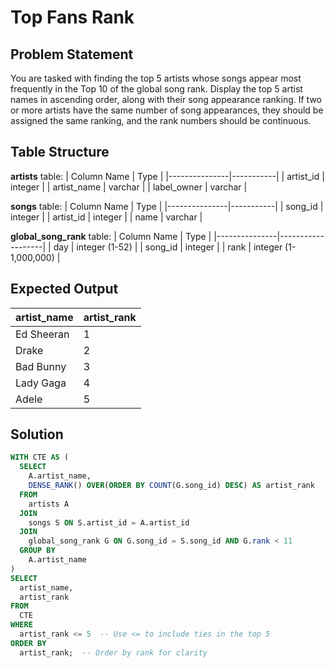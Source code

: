 # Top Fans Rank

## Problem Statement
You are tasked with finding the top 5 artists whose songs appear most frequently in the Top 10 of the global song rank. Display the top 5 artist names in ascending order, along with their song appearance ranking. If two or more artists have the same number of song appearances, they should be assigned the same ranking, and the rank numbers should be continuous.

## Table Structure
**artists** table:
| Column Name   | Type      |
|---------------|-----------|
| artist_id     | integer   |
| artist_name   | varchar   |
| label_owner    | varchar   |

**songs** table:
| Column Name   | Type      |
|---------------|-----------|
| song_id       | integer   |
| artist_id     | integer   |
| name          | varchar   |

**global_song_rank** table:
| Column Name   | Type              |
|---------------|-------------------|
| day           | integer (1-52)    |
| song_id       | integer           |
| rank          | integer (1-1,000,000) |

## Expected Output
| artist_name   | artist_rank |
|---------------|-------------|
| Ed Sheeran    | 1           |
| Drake         | 2           |
| Bad Bunny     | 3           |
| Lady Gaga     | 4           |
| Adele         | 5           |

## Solution

```sql
WITH CTE AS (
  SELECT
    A.artist_name,
    DENSE_RANK() OVER(ORDER BY COUNT(G.song_id) DESC) AS artist_rank
  FROM
    artists A
  JOIN
    songs S ON S.artist_id = A.artist_id
  JOIN
    global_song_rank G ON G.song_id = S.song_id AND G.rank < 11
  GROUP BY 
    A.artist_name
)
SELECT
  artist_name,
  artist_rank
FROM 
  CTE
WHERE
  artist_rank <= 5  -- Use <= to include ties in the top 5
ORDER BY 
  artist_rank;  -- Order by rank for clarity

